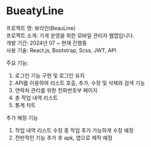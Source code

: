 # BueatyLine

프로젝트 명: 뷰라인(BeauLine) <br />
프로젝트 소개: 가게 운영을 위한 모바일 관리자 웹앱입니다.<br />
개발 기간: 2024년 07 ~ 현재 진행중  <br />
사용 기술: React.js, Bootstrap, Scss, JWT, API  <br />

주요 기능: 
1. 로그인 기능 구현 및 로그인 유지
2. API를 이용하여 리스트 호출, 추가, 수정 및 삭제와 검색 기능
3. 연락처 관리를 위한 전화번호부 페이지
4. 총 작업 내역 리스트
5. 통계 차트

추가 예정 기능
1. 작업 내역 리스트 수정 중 작업 추가 가능하게 수정 예정
2. 전반적인 기능 추가 후 apk, 앱으로 제작 예정